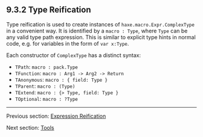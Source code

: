 ## 9.3.2 Type Reification

Type reification is used to create instances of `haxe.macro.Expr.ComplexType` in a convenient way. It is identified by a `macro : Type`, where `Type` can be any valid type path expression. This is similar to explicit type hints in normal code, e.g. for variables in the form of `var x:Type`.

Each constructor of `ComplexType` has a distinct syntax:



* `TPath`: `macro : pack.Type`
* `TFunction`: `macro : Arg1 -> Arg2 -> Return`
* `TAnonymous`: `macro : { field: Type }`
* `TParent`: `macro : (Type)`
* `TExtend`: `macro : {> Type, field: Type }`
* `TOptional`: `macro : ?Type`

---

Previous section: [Expression Reification](expression_reification.md)

Next section: [Tools](macro_tools.md)